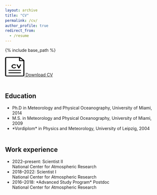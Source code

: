 ```yaml
---
layout: archive
title: "CV"
permalink: /cv/
author_profile: true
redirect_from:
  - /resume
---
```


{% include base_path %}

<style>
  .cv-download {
    margin-bottom: 20px;
  }
  h2 {
    padding-top: 20px;
  }
</style>

<div class="cv-download">
  <a href="../CV.pdf" download>
    <img src="../cv-icon.png" width="64" height="64"> Download CV
  </a>
</div>

<h2>Education</h2>
<ul>
  <li>Ph.D in Meteorology and Physical Oceanography, University of Miami, 2014</li>
  <li>M.S. in Meteorology and Physical Oceanography, University of Miami, 2009</li>
  <li>*Vordiplom* in Physics and Meteorology, University of Leipzig, 2004</li>
</ul>

<h2>Work experience</h2>
<ul>
  <li>2022–present: Scientist II<br> National Center for Atmospheric Research</li>
  <li>2018–2022: Scientist I<br> National Center for Atmospheric Research</li>
  <li>2016–2018: *Advanced Study Program* Postdoc<br> National Center for Atmospheric Research</li>
</ul>
